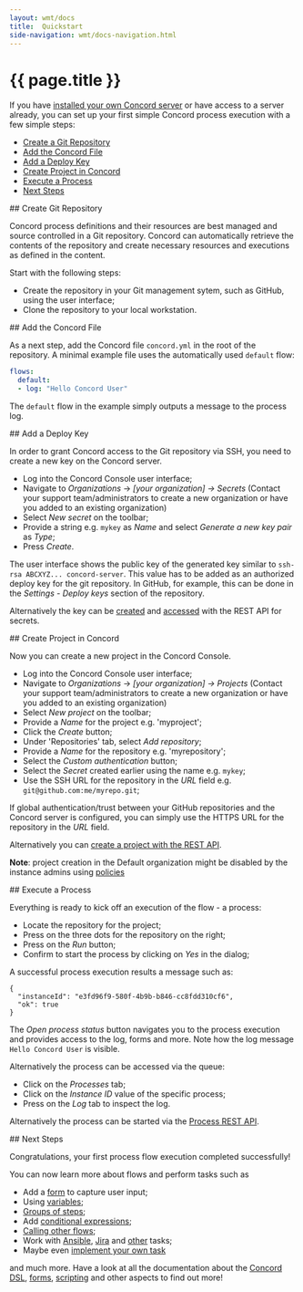 ```yaml
---
layout: wmt/docs
title:  Quickstart
side-navigation: wmt/docs-navigation.html
---
```


# {{ page.title }}

If you have [installed your own Concord server](./installation.html) or have
access to a server already, you can set up your first simple Concord process
execution with a few simple steps:

- [Create a Git Repository](#create-repository)
- [Add the Concord File](#add-concord-file)
- [Add a Deploy Key](#add-deploy-key)
- [Create Project in Concord](#create-project)
- [Execute a Process](#execute-process)
- [Next Steps](#next-steps)

<a name="create-repository"/>
## Create Git Repository

Concord process definitions and their resources are best managed and source
controlled in a Git repository. Concord can automatically retrieve the contents
of the repository and create necessary resources and executions as defined in
the content.

Start with the following steps:

- Create the repository in your Git management sytem, such as GitHub, using the
  user interface;
- Clone the repository to your local workstation.

<a name="add-concord-file"/>
## Add the Concord File

As a next step, add the Concord file `concord.yml` in the root of the repository.
A minimal example file uses the automatically used `default` flow:

```yaml
flows:
  default:
  - log: "Hello Concord User"
```

The `default` flow in the example simply outputs a message to the process log.

<a name="add-deploy-key"/>
## Add a Deploy Key

In order to grant Concord access to the Git repository via SSH, you need to
create a new key on the Concord server.

- Log into the Concord Console user interface;
- Navigate to _Organizations_ &rarr; _[your organization] &rarr;  Secrets_ (Contact your support team/administrators to create a new organization or have you added to an existing organization)
- Select _New secret_ on the toolbar;
- Provide a string e.g. `mykey` as _Name_ and select _Generate a new key pair_ as _Type_;
- Press _Create_.

The user interface shows the public key of the generated key similar to
`ssh-rsa ABCXYZ... concord-server`. This value has to be added as an authorized deploy
key for the git repository. In GitHub, for example, this can be done in the
_Settings - Deploy keys_ section of the repository.

Alternatively the key can be
[created](../api/secret.html#create-secret) and
[accessed](../api/secret.html#get-key) with the REST API for secrets.


<a name="create-project"/>
## Create Project in Concord

Now you can create a new project in the Concord Console.

- Log into the Concord Console user interface;
- Navigate to _Organizations_ &rarr; _[your organization] &rarr;  Projects_ (Contact your support team/administrators to create a new organization or have you added to an existing organization)
- Select _New project_ on the toolbar;
- Provide a _Name_ for the project e.g. 'myproject';
- Click the _Create_ button;
- Under 'Repositories' tab, select _Add repository_;
- Provide a _Name_ for the repository e.g. 'myrepository';
- Select the _Custom authentication_ button;
- Select the _Secret_ created earlier using the name e.g. `mykey`;
- Use the SSH URL for the repository in the _URL_ field e.g. `git@github.com:me/myrepo.git`;

If global authentication/trust between your GitHub repositories and the Concord
server is configured, you can simply use the HTTPS URL for the repository in the
_URL_ field.

Alternatively you can
[create a project with the REST API](../api/project.html#createproject).

**Note**: project creation in the Default organization might be disabled by
the instance admins using [policies](./policies.html#entity-rule)

<a name="execute-process"/>
## Execute a Process

Everything is ready to kick off an execution of the flow - a process:

- Locate the repository for the project;
- Press on the three dots for the repository on the right;
- Press on the _Run_ button;
- Confirm to start the process by clicking on _Yes_ in the dialog;

A successful process execution results a message such as:

```
{
  "instanceId": "e3fd96f9-580f-4b9b-b846-cc8fdd310cf6",
  "ok": true
}
```

The _Open process status_ button navigates you to the process execution and
provides access to the log, forms and more. Note how the log message
`Hello Concord User` is visible.

Alternatively the process can be accessed via the queue:

- Click on the _Processes_ tab;
- Click on the _Instance ID_ value of the specific process;
- Press on the _Log_ tab to inspect the log.

Alternatively the process can be started via the
[Process REST API](../api/process.html).

<a name="next-steps"/>
## Next Steps

Congratulations, your first process flow execution completed successfully!

You can now learn more about flows and perform tasks such as

- Add a [form](./forms.html) to capture user input;
- Using [variables](./concord-dsl.html#setting-variables);
- [Groups of steps](./concord-dsl.html#groups-of-steps);
- Add [conditional expressions](./concord-dsl.html#conditional-expressions);
- [Calling other flows](./concord-dsl.html#calling-other-flows);
- Work with [Ansible](../plugins/ansible.html), [Jira](../plugins/jira.html) and [other](../plugins/) tasks;
- Maybe even [implement your own task](./tasks.html#create-task)

and much more. Have a look at all the documentation about the
[Concord DSL](./concord-dsl.html), [forms](./forms.html),
[scripting](./scripting.html) and other aspects to find out more!
